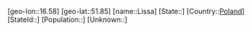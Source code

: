 ﻿---
location: [51.85,16.58]
type: City
tags:
- geo/City


SpocWebEntityId: 32044
isDeleted: false
confidential: public

---
[geo-lon::16.58]
[geo-lat::51.85]
[name::Lissa]
[State::]
[Country::[Poland](geo/Continent/Europe/Poland.md)]
[StateId::]
[Population::]
[Unknown::]

